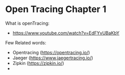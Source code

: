 Open Tracing Chapter 1
=====

What is openTracing:

- https://www.youtube.com/watch?v=EdFYvUBaKbY

Few Related words:

- Opentracing (https://opentracing.io/)
- Jaeger (https://www.jaegertracing.io/)
- Zipkin (https://zipkin.io/)
- 
